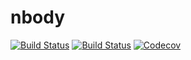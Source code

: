 # nbody

[![Build Status](https://travis-ci.com/tlqmj/nbody.jl.svg?branch=master)](https://travis-ci.com/tlqmj/nbody.jl)
[![Build Status](https://ci.appveyor.com/api/projects/status/github/tlqmj/nbody.jl?svg=true)](https://ci.appveyor.com/project/tlqmj/nbody-jl)
[![Codecov](https://codecov.io/gh/tlqmj/nbody.jl/branch/master/graph/badge.svg)](https://codecov.io/gh/tlqmj/nbody.jl)
